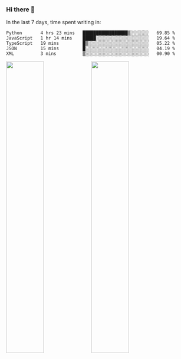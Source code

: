 ### Hi there 👋

In the last 7 days, time spent writing in:

<!--START_SECTION:waka-->
```text
Python       4 hrs 23 mins   █████████████████▒░░░░░░░   69.85 % 
JavaScript   1 hr 14 mins    █████░░░░░░░░░░░░░░░░░░░░   19.64 % 
TypeScript   19 mins         █▒░░░░░░░░░░░░░░░░░░░░░░░   05.22 % 
JSON         15 mins         █░░░░░░░░░░░░░░░░░░░░░░░░   04.19 % 
XML          3 mins          ▒░░░░░░░░░░░░░░░░░░░░░░░░   00.90 % 
```
<!--END_SECTION:waka-->

<img src="https://wakatime.com/share/@jimtje/5d0c92de-08f8-4a72-8f2f-6a9693d1e318.svg" width=45% height=45%> <img src="https://wakatime.com/share/@jimtje/501498ae-bda5-4da7-a89d-b40bcdd5556d.svg" width=45% height=45%>
